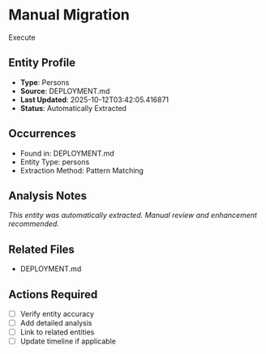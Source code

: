 # Manual Migration

Execute

## Entity Profile
- **Type**: Persons
- **Source**: DEPLOYMENT.md
- **Last Updated**: 2025-10-12T03:42:05.416871
- **Status**: Automatically Extracted

## Occurrences
- Found in: DEPLOYMENT.md
- Entity Type: persons
- Extraction Method: Pattern Matching

## Analysis Notes
*This entity was automatically extracted. Manual review and enhancement recommended.*

## Related Files
- DEPLOYMENT.md

## Actions Required
- [ ] Verify entity accuracy
- [ ] Add detailed analysis
- [ ] Link to related entities
- [ ] Update timeline if applicable
